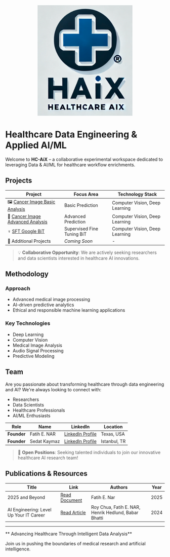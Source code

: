 <div align="center">
    <img src="https://raw.githubusercontent.com/open-experiments/HC-AIX/refs/heads/main/images/haix.png" width="300"/>
</div>

# Healthcare Data Engineering & Applied AI/ML

Welcome to **HC-AiX** – a collaborative experimental workspace dedicated to leveraging Data & AI/ML for healthcare workflow enrichments.

## Projects

| Project | Focus Area | Technology Stack |
|---------|------------|-----------------|
| 🖼 [Cancer Image Basic Analysis](https://github.com/open-experiments/HC-AIX/tree/main/SingleModal-Basic) | Basic Prediction | Computer Vision, Deep Learning |
| 🧮 [Cancer Image Advanced Analysis](https://github.com/open-experiments/HC-AIX/tree/main/SingleModal-Adv) | Advanced Prediction | Computer Vision, Deep Learning |
| ♆ [SFT Google BiT](https://github.com/open-experiments/HC-AIX/tree/main/BiT-SDFT) | Supervised Fine Tuning BiT | Computer Vision, Deep Learning |
| 🔬 Additional Projects | *Coming Soon* | - |

> 💡 **Collaborative Opportunity**: We are actively seeking researchers and data scientists interested in healthcare AI innovations.

## Methodology

### Approach
- Advanced medical image processing
- AI-driven predictive analytics
- Ethical and responsible machine learning applications

### Key Technologies
- Deep Learning
- Computer Vision
- Medical Image Analysis
- Audio Signal Processing
- Predictive Modeling

## Team

Are you passionate about transforming healthcare through data engineering and AI? We're always looking to connect with:
- Researchers
- Data Scientists
- Healthcare Professionals
- AI/ML Enthusiasts

| **Role** | **Name** | **LinkedIn** | **Location** |
|----------|----------|--------------|--------------|
| **Founder** | Fatih E. NAR | [LinkedIn Profile](https://www.linkedin.com/in/fenar/) | Texas, USA |
| **Founder** | Sedat Kaymaz | [LinkedIn Profile](https://www.linkedin.com/in/sedat-kaymaz/) | Istanbul, TR |

> 📢 **Open Positions**: Seeking talented individuals to join our innovative healthcare AI research team!

## Publications & Resources

| Title | Link | Authors | Year |
|-------|------|---------|------|
| 2025 and Beyond | [Read Document](https://github.com/open-experiments/HC-AIX/blob/main/images/2025-HCAI.pdf) | Fatih E. Nar | 2025 |
| AI Engineering: Level Up Your IT Career | [Read Article](https://thenewstack.io/ai-engineering-level-up-your-it-career/) | Roy Chua, Fatih E. NAR, Henrik Hedlund, Babar Bhatti | 2024 |

---

** Advancing Healthcare Through Intelligent Data Analysis**

Join us in pushing the boundaries of medical research and artificial intelligence.
